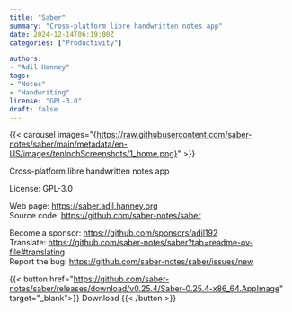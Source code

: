 ```yaml
---
title: "Saber"
summary: "Cross-platform libre handwritten notes app"
date: 2024-12-14T06:19:00Z
categories: ["Productivity"]

authors:
- "Adil Hanney"
tags: 
- "Notes"
- "Handwriting"
license: "GPL-3.0"
draft: false
---
```


{{< carousel images="{https://raw.githubusercontent.com/saber-notes/saber/main/metadata/en-US/images/tenInchScreenshots/1_home.png}" >}}

Cross-platform libre handwritten notes app

License: GPL-3.0

Web page: <https://saber.adil.hanney.org>  
Source code: <https://github.com/saber-notes/saber>

Become a sponsor: <https://github.com/sponsors/adil192>  
Translate: <https://github.com/saber-notes/saber?tab=readme-ov-file#translating>  
Report the bug: <https://github.com/saber-notes/saber/issues/new>  

{{< button href="https://github.com/saber-notes/saber/releases/download/v0.25.4/Saber-0.25.4-x86_64.AppImage" target="_blank">}}
Download
{{< /button >}}